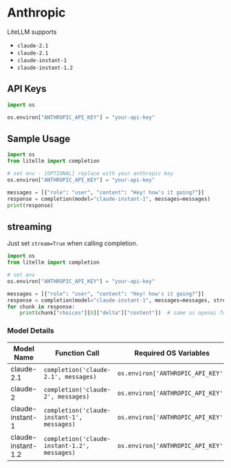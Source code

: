# Anthropic
LiteLLM supports 

- `claude-2.1`
- `claude-2.1`
- `claude-instant-1`
- `claude-instant-1.2`

## API Keys

```python 
import os 

os.environ["ANTHROPIC_API_KEY"] = "your-api-key"
```

## Sample Usage

```python
import os
from litellm import completion 

# set env - [OPTIONAL] replace with your anthropic key
os.environ["ANTHROPIC_API_KEY"] = "your-api-key" 

messages = [{"role": "user", "content": "Hey! how's it going?"}]
response = completion(model="claude-instant-1", messages=messages)
print(response)
```

## streaming 
Just set `stream=True` when calling completion.

```python
import os
from litellm import completion 

# set env 
os.environ["ANTHROPIC_API_KEY"] = "your-api-key" 

messages = [{"role": "user", "content": "Hey! how's it going?"}]
response = completion(model="claude-instant-1", messages=messages, stream=True)
for chunk in response:
    print(chunk["choices"][0]["delta"]["content"])  # same as openai format
```


### Model Details

| Model Name       | Function Call                              | Required OS Variables                |
|------------------|--------------------------------------------|--------------------------------------|
| claude-2.1  | `completion('claude-2.1', messages)` | `os.environ['ANTHROPIC_API_KEY']`       |
| claude-2  | `completion('claude-2', messages)` | `os.environ['ANTHROPIC_API_KEY']`       |
| claude-instant-1  | `completion('claude-instant-1', messages)` | `os.environ['ANTHROPIC_API_KEY']`       |
| claude-instant-1.2  | `completion('claude-instant-1.2', messages)` | `os.environ['ANTHROPIC_API_KEY']`       |

